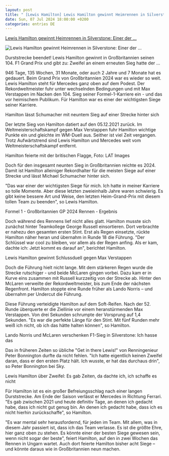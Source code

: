 ```yaml
---
layout: post
title: " [Lewis Hamilton] Lewis Hamilton gewinnt Heimrennen in Silverstone: Einer der ..."
date: Sun, 07 Jul 2024 18:00:00 +0200
categories: entries DE
---
```

[Lewis Hamilton gewinnt Heimrennen in Silverstone: Einer der ...](https://www.motorsport-magazin.com/formel1/news-289586-lewis-hamilton-gewinnt-heimrennen-in-silverstone-einer-der-besten-f1-siege-fuer-mich/)

![Lewis Hamilton gewinnt Heimrennen in Silverstone: Einer der ...](https://images.motorsport-magazin.com/images/1200/570/q_80/s_fb/1078793.jpg)

Durststrecke beendet! Lewis Hamilton gewinnt in Großbritannien seinen 104. F1 Grand Prix und gibt zu: Zweifel an einem erneuten Sieg hatte der ...

946 Tage, 135 Wochen, 31 Monate, oder auch 2 Jahre und 7 Monate hat es gedauert. Beim Grand Prix von Großbritannien 2024 war es wieder so weit. Lewis Hamilton steht für Mercedes ganz oben auf dem Podest. Der Rekordweltmeister fuhr unter wechselnden Bedingungen und mit Max Verstappen im Nacken den 104. Sieg seiner Formel-1-Karriere ein - und das vor heimischem Publikum. Für Hamilton war es einer der wichtigsten Siege seiner Karriere.

Hamilton lässt Schumacher mit neuntem Sieg auf einer Strecke hinter sich

Der letzte Sieg von Hamilton datiert auf den 05.12.2021 zurück. Im Weltmeisterschaftskampf gegen Max Verstappen fuhr Hamilton wichtige Punkte ein und gleichte im WM-Duell aus. Seither ist viel Zeit vergangen. Trotz Aufwärtstrend sind Lewis Hamilton und Mercedes weit vom Weltmeisterschaftskampf entfernt.

Hamilton feierte mit der britischen Flagge, Foto: LAT Images

Doch für den insgesamt neunten Sieg in Großbritannien reichte es 2024. Damit ist Hamilton alleiniger Rekordhalter für die meisten Siege auf einer Strecke und lässt Michael Schumacher hinter sich.

"Das war einer der wichtigsten Siege für mich. Ich hatte in meiner Karriere so tolle Momente. Aber diese letzten zweieinhalb Jahre waren schwierig. Es gibt keine bessere Art und Weise, den letzten Heim-Grand-Prix mit diesem tollen Team zu beenden", so Lewis Hamilton.

Formel 1 - Großbritannien GP 2024 Rennen - Ergebnis

Doch während des Rennens lief nicht alles glatt. Hamilton musste sich zunächst hinter Teamkollege George Russell einsortieren. Dort verbrachte er nahezu den gesamten ersten Stint. Erst als Regen einsetzte, rückte Hamilton näher heran und übernahm in Runde 18 die Führung. "Der Schlüssel war cool zu bleiben, vor allem als der Regen anfing. Als er kam, dachte ich: Jetzt kommt es darauf an", berichtet Hamilton.

Lewis Hamilton gewinnt Schlussduell gegen Max Verstappen

Doch die Führung hielt nicht lange. Mit dem stärkeren Regen wurde die Strecke rutschiger - und beide McLaren gingen vorbei. Dazu kam er in Kurve eins zusammen mit Russell kurzzeitig von der Strecke ab. Hinter den McLaren verweilte der Rekordweltmeister, bis zum Ende der nächsten Regenfront. Hamilton stoppte eine Runde früher als Lando Norris – und übernahm per Undercut die Führung.

Diese Führung verteidigte Hamilton auf dem Soft-Reifen. Nach der 52. Runde überquerte er die Ziellinie vor einem heranstürmenden Max Verstappen. Von drei Sekunden schrumpte der Vorsprung auf 1,4 Sekunden. "Es war die perfekte Länge für den Stint. Mit fünf Runden mehr weiß ich nicht, ob ich das hätte halten können", so Hamilton.

Lando Norris und McLaren verschenken F1-Sieg in Silverstone: Ich hasse das

Das in früheren Zeiten so übliche "Get in there Lewis!" von Renningenieur Peter Bonnington durfte da nicht fehlen. "Ich hatte eigentlich keinen Zweifel daran, dass er den ersten Platz hält. Ich wusste, er hat das durchaus drin", so Peter Bonnington bei Sky.

Lewis Hamilton über Zweifel: Es gab Zeiten, da dachte ich, ich schaffe es nicht

Für Hamilton ist es ein großer Befreiungsschlag nach einer langen Durststrecke. Am Ende der Saison verlässt er Mercedes in Richtung Ferrari. "Es gab zwischen 2021 und heute definitiv Tage, an denen ich gedacht habe, dass ich nicht gut genug bin. An denen ich gedacht habe, dass ich es nicht hierhin zurückschaffe", so Hamilton.

"Es war mental sehr herausfordernd, für jeden im Team. Mit allem, was in diesem Jahr passiert ist, dass ich das Team verlasse. Es ist die größte Ehre, hier ganz oben zu stehen. Es könnte einer der besten Siege gewesen sein, wenn nicht sogar der beste", feiert Hamilton, auf den in zwei Wochen das Rennen in Ungarn wartet. Auch dort feierte Hamilton bisher acht Siege – und könnte daraus wie in Großbritannien neun machen.

